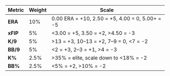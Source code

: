 | Metric   | Weight | Scale                                           |
| -------- | ------ | ----------------------------------------------- |
| **ERA**  | 10%    | 0.00 ERA = +10, 2.50 = +5, 4.00 = 0, 5.00+ = -5 |
| **xFIP** | 5%     | <3.00 = +5, 3.50 = +2, >4.50 = -3               |
| **K/9**  | 5%     | >13 = +3, 10–13 = +2, 7–9 = 0, <7 = -2          |
| **BB/9** | 5%     | <2 = +3, 2–3 = +1, >4 = -3                      |
| **K%**   | 2.5%   | >35% = elite, scale down to <18% = -2           |
| **BB%**  | 2.5%   | <5% = +2, >10% = -2                             |
